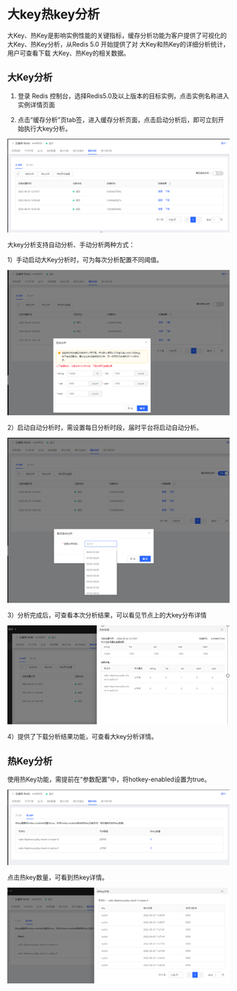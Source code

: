 #  大key热key分析

大Key、热Key是影响实例性能的关键指标，缓存分析功能为客户提供了可视化的大Key、热Key分析，从Redis 5.0 开始提供了对 大Key和热Key的详细分析统计，用户可查看下载 大Key、热Key的相关数据。

##  大Key分析

1. 登录 Redis 控制台，选择Redis5.0及以上版本的目标实例，点击实例名称进入实例详情页面


2. 点击“缓存分析”页tab签，进入缓存分析页面，点击启动分析后，即可立刻开始执行大key分析。

 ![](../../../../../image/Redis/Key-Analysis-1-1.png)

大key分析支持自动分析、手动分析两种方式：

1）手动启动大Key分析时，可为每次分析配置不同阈值。

 ![](../../../../../image/Redis/Key-Analysis-2.png)

2）启动自动分析时，需设置每日分析时段，届时平台将启动自动分析。

 ![](../../../../../image/Redis/Key-Analysis-3.png)

3）分析完成后，可查看本次分析结果，可以看见节点上的大key分布详情

![](../../../../../image/Redis/Key-Analysis-4.png)

4）提供了下载分析结果功能，可查看大key分析详情。

##  热Key分析

使用热Key功能，需提前在“参数配置”中，将hotkey-enabled设置为true。

![](../../../../../image/Redis/Key-Analysis-5.png)

点击热key数量，可看到热key详情。

![](../../../../../image/Redis/Key-Analysis-6.png)


